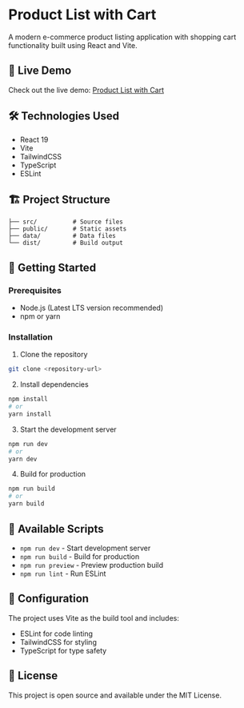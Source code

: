 # Product List with Cart

A modern e-commerce product listing application with shopping cart functionality built using React and Vite.

## 🚀 Live Demo

Check out the live demo: [Product List with Cart](https://thriving-madeleine-680072.netlify.app/)

## 🛠️ Technologies Used

- React 19
- Vite
- TailwindCSS
- TypeScript
- ESLint

## 🏗️ Project Structure

```
├── src/          # Source files
├── public/       # Static assets
├── data/         # Data files
└── dist/         # Build output
```

## 🚀 Getting Started

### Prerequisites

- Node.js (Latest LTS version recommended)
- npm or yarn

### Installation

1. Clone the repository

```bash
git clone <repository-url>
```

2. Install dependencies

```bash
npm install
# or
yarn install
```

3. Start the development server

```bash
npm run dev
# or
yarn dev
```

4. Build for production

```bash
npm run build
# or
yarn build
```

## 📝 Available Scripts

- `npm run dev` - Start development server
- `npm run build` - Build for production
- `npm run preview` - Preview production build
- `npm run lint` - Run ESLint

## 🔧 Configuration

The project uses Vite as the build tool and includes:

- ESLint for code linting
- TailwindCSS for styling
- TypeScript for type safety

## 📄 License

This project is open source and available under the MIT License.
